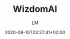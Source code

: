 ---
title: "WizdomAI"
images: # Create a folder in /static/images/tools that has the same name as this current markdown file and place the images there. We only need the file name here. If this is not clear, please refer to existing tools as references.
  - path: www.wizdom.ai_ (1).png
  - path: www.wizdom.ai_ (2).png
  - path: www.wizdom.ai_ (3).png
  - path: www.wizdom.ai_.png
  - path: www.wizdom.ai_journal_nature_0028-0836.png
categories:
  - Publishing and Sharing
  - Project Research
  - Career
tags:
  - References and Journals
  - Publication
  - Peer Review
  - Career
  - Tools
links:
  - name: wizdomai
    link: https://www.wizdom.ai
summary: "Understand the journals and institutes through publications"
features:
  - ""
platforms:
  - "Web"
fields:
  - "	General and Interdisciplinary"
plans:
  - name:
    description:
makers: # the makers of the tool
  - name:
    description:
author: LM   # the person who submitted this tool to KausalFlow
date: 2020-08-10T23:27:41+02:00
draft: false
---